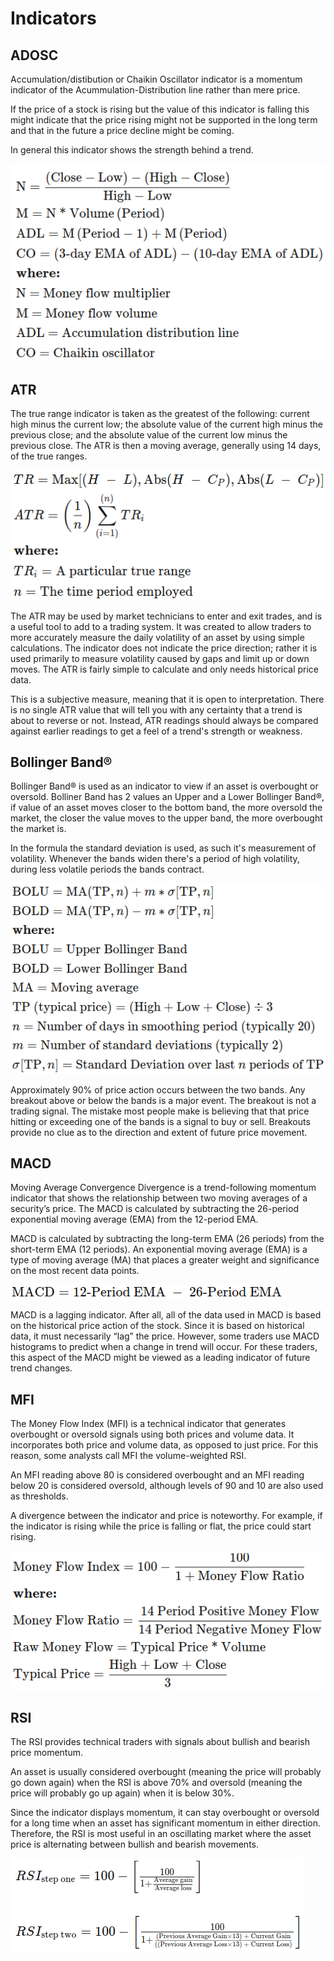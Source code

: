 # Indicators

## ADOSC

Accumulation/distibution or Chaikin Oscillator indicator is a momentum indicator of the Acummulation-Distribution line rather than mere price.

If the price of a stock is rising but the value of this indicator is falling this might indicate that the price rising might not be supported in the long term and that in the future a price decline might be coming.

In general this indicator shows the strength behind a trend.

![ADOSC Formula!](/images/ADOSC.png "ADOSC Formula")


## ATR

The true range indicator is taken as the greatest of the following: current high minus the current low; the absolute value of the current high minus the previous close; and the absolute value of the current low minus the previous close. The ATR is then a moving average, generally using 14 days, of the true ranges.

![ATR Formula!](/images/ATR.png "ATR Formula")


The ATR may be used by market technicians to enter and exit trades, and is a useful tool to add to a trading system. It was created to allow traders to more accurately measure the daily volatility of an asset by using simple calculations. The indicator does not indicate the price direction; rather it is used primarily to measure volatility caused by gaps and limit up or down moves. The ATR is fairly simple to calculate and only needs historical price data.

This is a subjective measure, meaning that it is open to interpretation. There is no single ATR value that will tell you with any certainty that a trend is about to reverse or not. Instead, ATR readings should always be compared against earlier readings to get a feel of a trend's strength or weakness.

## Bollinger Band®

Bollinger Band® is used as an indicator to view if an asset is overbought or oversold. Bolliner Band has 2 values an Upper and a Lower Bollinger Band®, if value of an asset moves closer to the bottom band, the more oversold the market, the closer the value moves to the upper band, the more overbought the market is.

In the formula the standard deviation is used, as such it's measurement of volatility. Whenever the bands widen there's a period of high volatility, during less volatile periods the bands contract.

![Bollinger Bands® Formula!](/images/BollingerBands.png "Bollinger Bands® Formula")

Approximately 90% of price action occurs between the two bands. Any breakout above or below the bands is a major event. The breakout is not a trading signal. The mistake most people make is believing that that price hitting or exceeding one of the bands is a signal to buy or sell. Breakouts provide no clue as to the direction and extent of future price movement.

## MACD

Moving Average Convergence Divergence is a trend-following momentum indicator that shows the relationship between two moving averages of a security’s price. The MACD is calculated by subtracting the 26-period exponential moving average (EMA) from the 12-period EMA.

MACD is calculated by subtracting the long-term EMA (26 periods) from the short-term EMA (12 periods). An exponential moving average (EMA) is a type of moving average (MA) that places a greater weight and significance on the most recent data points.

![MACD Formula!](/images/MACD.png "MACD Formula")

MACD is a lagging indicator. After all, all of the data used in MACD is based on the historical price action of the stock. Since it is based on historical data, it must necessarily “lag” the price. However, some traders use MACD histograms to predict when a change in trend will occur. For these traders, this aspect of the MACD might be viewed as a leading indicator of future trend changes.

## MFI

The Money Flow Index (MFI) is a technical indicator that generates overbought or oversold signals using both prices and volume data.
It incorporates both price and volume data, as opposed to just price. For this reason, some analysts call MFI the volume-weighted RSI.

An MFI reading above 80 is considered overbought and an MFI reading below 20 is considered oversold, although levels of 90 and 10 are also used as thresholds.

A divergence between the indicator and price is noteworthy. For example, if the indicator is rising while the price is falling or flat, the price could start rising.

![MFI Formula!](/images/MFI.png "MFI Formula")

## RSI

The RSI provides technical traders with signals about bullish and bearish price momentum.

An asset is usually considered overbought (meaning the price will probably go down again) when the RSI is above 70% and oversold (meaning the price will probably go up again) when it is below 30%.

Since the indicator displays momentum, it can stay overbought or oversold for a long time when an asset has significant momentum in either direction. Therefore, the RSI is most useful in an oscillating market where the asset price is alternating between bullish and bearish movements.

![RSI Formula!](/images/RSI.png "RSI Formula")
